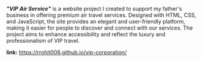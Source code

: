 ***"VIP Air Service"*** is a website project I created to support my father's business in offering premium air travel services. Designed with HTML, CSS, and JavaScript, the site provides an elegant and user-friendly platform, making it easier for people to discover and connect with our services. The project aims to enhance accessibility and reflect the luxury and professionalism of VIP travel.

**link:** https://rrohit006.github.io/vip-corporation/ 
